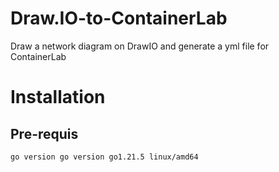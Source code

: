﻿# Draw.IO-to-ContainerLab

Draw a network diagram on DrawIO and generate a yml file for ContainerLab

# Installation
## Pre-requis
`go version
go version go1.21.5 linux/amd64`
